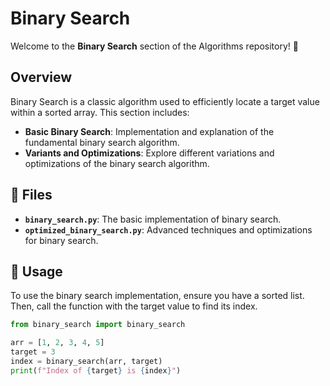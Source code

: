 
# Binary Search

Welcome to the **Binary Search** section of the Algorithms repository! 🚀

## Overview

Binary Search is a classic algorithm used to efficiently locate a target value within a sorted array. This section includes:

- **Basic Binary Search**: Implementation and explanation of the fundamental binary search algorithm.
- **Variants and Optimizations**: Explore different variations and optimizations of the binary search algorithm.

## 📂 Files

- **`binary_search.py`**: The basic implementation of binary search.
- **`optimized_binary_search.py`**: Advanced techniques and optimizations for binary search.

## 📜 Usage

To use the binary search implementation, ensure you have a sorted list. Then, call the function with the target value to find its index.

```python
from binary_search import binary_search

arr = [1, 2, 3, 4, 5]
target = 3
index = binary_search(arr, target)
print(f"Index of {target} is {index}")

